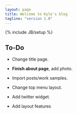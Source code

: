 ```yaml
---
layout: page
title: Welcome to Kyle's blog
tagline: "version 1.0"
---
```

{% include JB/setup %}

## To-Do


* Change title page.

* **Finish about page**, add photo.

* Import posts/work samples.

* Change top menu layout.

* Add twitter widget.

* Add layout features
